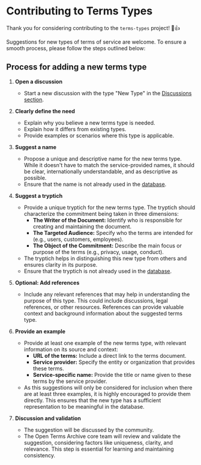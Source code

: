 # Contributing to Terms Types

Thank you for considering contributing to the `terms-types` project!  🎉👍

Suggestions for new types of terms of service are welcome. To ensure a smooth process, please follow the steps outlined below:

## Process for adding a new terms type

1. **Open a discussion**
   - Start a new discussion with the type "New Type" in the [Discussions section](https://github.com/opentermsarchive/terms-types/discussions).

2. **Clearly define the need**
   - Explain why you believe a new terms type is needed.
   - Explain how it differs from existing types.
   - Provide examples or scenarios where this type is applicable.

3. **Suggest a name**
   - Propose a unique and descriptive name for the new terms type. While it doesn't have to match the service-provided names, it should be clear, internationally understandable, and as descriptive as possible.
   - Ensure that the name is not already used in the [database](./termsTypes.json).

4. **Suggest a tryptich**
   - Provide a unique tryptich for the new terms type. The tryptich should characterize the commitment being taken in three dimensions:
     - **The Writer of the Document:** Identify who is responsible for creating and maintaining the document.
     - **The Targeted Audience:** Specify who the terms are intended for (e.g., users, customers, employees).
     - **The Object of the Commitment:** Describe the main focus or purpose of the terms (e.g., privacy, usage, conduct).
   - The tryptich helps in distinguishing this new type from others and ensures clarity in its purpose.
   - Ensure that the tryptich is not already used in the [database](./termsTypes.json).

5. **Optional: Add references**
   - Include any relevant references that may help in understanding the purpose of this type. This could include discussions, legal references, or other resources. References can provide valuable context and background information about the suggested terms type.

6. **Provide an example**
   - Provide at least one example of the new terms type, with relevant information on its source and context:
      - **URL of the terms:** Include a direct link to the terms document.
      - **Service provider:** Specify the entity or organization that provides these terms.
      - **Service-specific name:** Provide the title or name given to these terms by the service provider.
   - As this suggestions will only be considered for inclusion when there are at least three examples, it is highly encouraged to provide them directly. This ensures that the new type has a sufficient representation to be meaningful in the database.

7. **Discussion and validation**
   - The suggestion will be discussed by the community.
   - The Open Terms Archive core team will review and validate the suggestion, considering factors like uniqueness, clarity, and relevance. This step is essential for learning and maintaining consistency.
